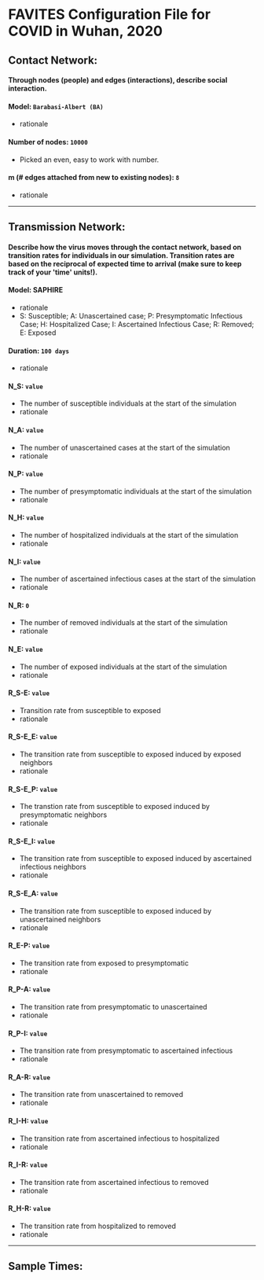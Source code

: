 # FAVITES Configuration File for COVID in Wuhan, 2020

## Contact Network:
#### Through nodes (people) and edges (interactions), describe social interaction.
#### Model: `Barabasi-Albert (BA)`
- rationale
#### Number of nodes: `10000`
- Picked an even, easy to work with number.
#### m (# edges attached from new to existing nodes): `8`
- rationale
___


## Transmission Network:
#### Describe how the virus moves through the contact network, based on transition rates for individuals in our simulation. Transition rates are based on the reciprocal of expected time to arrival (make sure to keep track of your 'time' units!). 
#### Model: SAPHIRE
- rationale
- S: Susceptible; A: Unascertained case; P: Presymptomatic Infectious Case; H: Hospitalized Case; I: Ascertained Infectious Case; R: Removed; E: Exposed

#### Duration: `100 days`
- rationale

#### N_S: `value`
- The number of susceptible individuals at the start of the simulation
- rationale

#### N_A: `value `
- The number of unascertained cases at the start of the simulation
- rationale

#### N_P: `value `
- The number of presymptomatic individuals at the start of the simulation
- rationale

#### N_H: `value `
- The number of hospitalized individuals at the start of the simulation
- rationale

#### N_I: `value`
- The number of ascertained infectious cases at the start of the simulation
- rationale
#### N_R: `0`
- The number of removed individuals at the start of the simulation
- rationale
#### N_E: `value`
- The number of exposed individuals at the start of the simulation
- rationale
#### R_S-E: `value`
- Transition rate from susceptible to exposed
- rationale
#### R_S-E_E: `value`
- The transition rate from susceptible to exposed induced by exposed neighbors
- rationale
#### R_S-E_P: `value`
- The transtion rate from susceptible to exposed induced by presymptomatic neighbors 
- rationale
#### R_S-E_I: `value`
- The transition rate from susceptible to exposed induced by ascertained infectious neighbors
- rationale
#### R_S-E_A: `value`
- The transition rate from susceptible to exposed induced by unascertained neighbors
- rationale
#### R_E-P: `value`
- The transition rate from exposed to presymptomatic
- rationale
#### R_P-A: `value`
- The transition rate from presymptomatic to unascertained
- rationale
#### R_P-I: `value`
- The transition rate from presymptomatic to ascertained infectious 
- rationale
#### R_A-R: `value `
- The transition rate from unascertained to removed
- rationale
#### R_I-H: `value`
- The transition rate from ascertained infectious to hospitalized
- rationale
#### R_I-R: `value `
- The transition rate from ascertained infectious to removed
- rationale
#### R_H-R: `value`
- The transition rate from hospitalized to removed
- rationale
___

## Sample Times:
